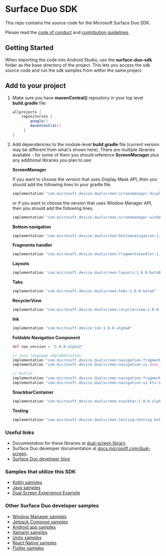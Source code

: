# Surface Duo SDK

This repo contains the source code for the Microsoft Surface Duo SDK.

Please read the [code of conduct](CODE_OF_CONDUCT.md) and [contribution guidelines](CONTRIBUTING.md).

## Getting Started

When importing the code into Android Studio, use the **surface-duo-sdk** folder as the base directory of the project. This lets you access the sdk source code and run the sdk samples from within the same project.

## Add to your project

1. Make sure you have **mavenCentral()** repository in your top level **build.gradle** file:

    ```gradle
    allprojects {
        repositories {
            google()
            mavenCentral()
         }
    }
    ```

2. Add dependencies to the module-level **build.gradle** file (current version may be different from what's shown here). There are multiple libraries available - for some of them you should reference **ScreenManager** plus any additional libraries you plan to use:

    **ScreenManager**

    If you want to choose the version that uses Display Mask API, then you should add the following lines to your gradle file.

    ```gradle
    implementation "com.microsoft.device.dualscreen:screenmanager-displaymask:1.0.0-beta4"
    ```

    or if you want to choose the version that uses Window Manager API, then you should add the following lines.

    ```gradle
    implementation "com.microsoft.device.dualscreen:screenmanager-windowmanager:1.0.0-beta4"
    ```

    **Bottom navigation**

    ```gradle
    implementation "com.microsoft.device.dualscreen:bottomnavigation:1.0.0-beta4"
    ```

    **Fragments handler**

    ```gradle
    implementation "com.microsoft.device.dualscreen:fragmentshandler:1.0.0-beta5"
    ```

    **Layouts**

    ```gradle
    implementation "com.microsoft.device.dualscreen:layouts:1.0.0-beta8"
    ```

    **Tabs**

    ```gradle
    implementation "com.microsoft.device.dualscreen:tabs:1.0.0-beta4"
    ```

    **RecyclerView**

    ```gradle
    implementation "com.microsoft.device.dualscreen:recyclerview:1.0.0-beta6"
    ```

   **Ink**

    ```gradle
    implementation "com.microsoft.device:ink:1.0.0-alpha4"
    ```
   
   **Foldable Navigation Component**
    ```gradle
    def nav_version = "1.0.0-alpha2"

    // Java language implementation
    implementation "com.microsoft.device.dualscreen:navigation-fragment:$nav_version"
    implementation "com.microsoft.device.dualscreen:navigation-ui:$nav_version"

    // Kotlin
    implementation "com.microsoft.device.dualscreen:navigation-fragment-ktx:$nav_version"
    implementation "com.microsoft.device.dualscreen:navigation-ui-ktx:$nav_version"
    ```

    **SnackbarContainer**

    ```gradle
    implementation "com.microsoft.device.dualscreen:snackbar:1.0.0-alpha1"
    ```

   **Testing**

    ```gradle
    implementation "com.microsoft.device.dualscreen.testing:testing-kotlin:1.0.0-alpha2"
    ```

### Useful links

- Documentation for these libraries at [dual-screen library](https://docs.microsoft.com/dual-screen/android/api-reference/dualscreen-library/)
- Surface Duo developer documentation at [docs.microsoft.com/dual-screen](https://docs.microsoft.com/dual-screen).
- [Surface Duo developer blog](https://devblogs.microsoft.com/surface-duo)

### Samples that utilize this SDK

- [Kotlin samples](https://github.com/microsoft/surface-duo-sdk-samples-kotlin)
- [Java samples](https://github.com/microsoft/surface-duo-sdk-samples)
- [Dual Screen Experience Example](https://github.com/microsoft/surface-duo-dual-screen-experience-example)

### Other Surface Duo developer samples

- [Window Manager samples](https://github.com/microsoft/surface-duo-window-manager-samples)
- [Jetpack Compose samples](https://github.com/microsoft/surface-duo-compose-samples)
- [Android app samples](https://github.com/microsoft/surface-duo-app-samples)
- [Xamarin samples](https://github.com/microsoft/surface-duo-sdk-xamarin-samples)
- [Unity samples](https://github.com/microsoft/surface-duo-sdk-unity-samples)
- [React Native samples](https://github.com/microsoft/react-native-dualscreen)
- [Flutter samples](https://github.com/microsoft/surface-duo-sdk-samples-flutter)
